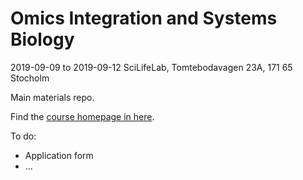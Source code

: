 # Omics Integration and Systems Biology 
2019-09-09 to 2019-09-12
SciLifeLab, Tomtebodavagen 23A, 171 65 Stocholm

Main materials repo. 

Find the [course homepage in here](https://nbisweden.github.io/workshop_omics_integration/).

To do:
- Application form
- ...
